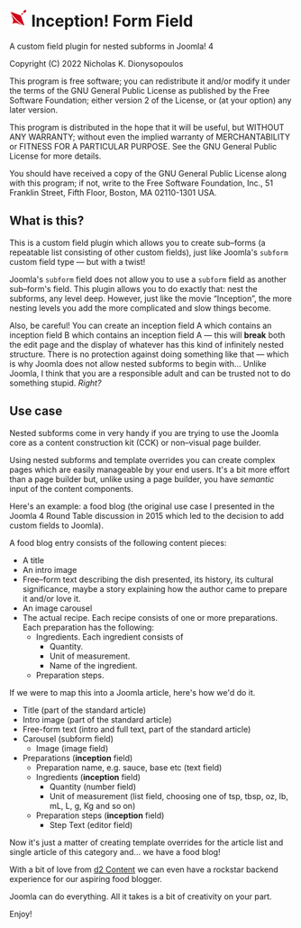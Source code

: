 # <img src="./logo/spinning-top-2.svg" width="32" alt="Spinning top logo by Skoll at game-icons.net"> Inception! Form Field

A custom field plugin for nested subforms in Joomla! 4 

Copyright (C) 2022  Nicholas K. Dionysopoulos

This program is free software; you can redistribute it and/or modify
it under the terms of the GNU General Public License as published by
the Free Software Foundation; either version 2 of the License, or
(at your option) any later version.

This program is distributed in the hope that it will be useful,
but WITHOUT ANY WARRANTY; without even the implied warranty of
MERCHANTABILITY or FITNESS FOR A PARTICULAR PURPOSE.  See the
GNU General Public License for more details.

You should have received a copy of the GNU General Public License along
with this program; if not, write to the Free Software Foundation, Inc.,
51 Franklin Street, Fifth Floor, Boston, MA 02110-1301 USA.

## What is this?

This is a custom field plugin which allows you to create sub–forms (a repeatable list consisting of other custom fields), just like Joomla's `subform` custom field type — but with a twist!

Joomla's `subform` field does not allow you to use a `subform` field as another sub–form's field. This plugin allows you to do exactly that: nest the subforms, any level deep. However, just like the movie “Inception”, the more nesting levels you add the more complicated and slow things become.

Also, be careful! You can create an inception field A which contains an inception field B which contains an inception field A — this will **break** both the edit page and the display of whatever has this kind of infinitely nested structure. There is no protection against doing something like that — which is why Joomla does not allow nested subforms to begin with… Unlike Joomla, I think that you are a responsible adult and can be trusted not to do something stupid. _Right?_

## Use case

Nested subforms come in very handy if you are trying to use the Joomla core as a content construction kit (CCK) or non–visual page builder.

Using nested subforms and template overrides you can create complex pages which are easily manageable by your end users. It's a bit more effort than a page builder but, unlike using a page builder, you have _semantic_ input of the content components.

Here's an example: a food blog (the original use case I presented in the Joomla 4 Round Table discussion in 2015 which led to the decision to add custom fields to Joomla).

A food blog entry consists of the following content pieces:
* A title
* An intro image
* Free–form text describing the dish presented, its history, its cultural significance, maybe a story explaining how the author came to prepare it and/or love it.
* An image carousel
* The actual recipe. Each recipe consists of one or more preparations. Each preparation has the following:
  * Ingredients. Each ingredient consists of
    * Quantity.
    * Unit of measurement.
    * Name of the ingredient.
  * Preparation steps.

If we were to map this into a Joomla article, here's how we'd do it.
* Title (part of the standard article)
* Intro image (part of the standard article)
* Free-form text (intro and full text, part of the standard article)
* Carousel (subform field)
  * Image (image field)
* Preparations (**inception** field)
  * Preparation name, e.g. sauce, base etc (text field)
  * Ingredients (**inception** field)
    * Quantity (number field)
    * Unit of measurement (list field, choosing one of tsp, tbsp, oz, lb, mL, L, g, Kg and so on)
  * Preparation steps (**inception** field)
    * Step Text (editor field)

Now it's just a matter of creating template overrides for the article list and single article of this category and... we have a food blog!

With a bit of love from [d2 Content](https://extensions.joomla.org/extension/d2-content/) we can even have a rockstar backend experience for our aspiring food blogger.

Joomla can do everything. All it takes is a bit of creativity on your part.

Enjoy!